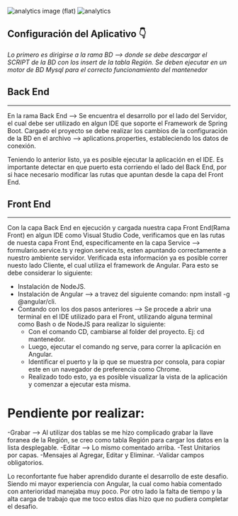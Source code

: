 
![analytics image (flat)](https://raw.githubusercontent.com/vitr/google-analytics-beacon/master/static/badge-flat.gif)
![analytics](https://www.google-analytics.com/collect?v=1&cid=555&t=pageview&ec=repo&ea=open&dp=/Plantilla-de-repositorio/readme&dt=&tid=UA-4677001-16)

## Configuración del Aplicativo 👇


*Lo primero es dirigirse a la rama BD --> donde se debe descargar el SCRIPT de la BD con los insert de la tabla Región. Se deben ejecutar en un motor de BD Mysql para el correcto funcionamiento del mantenedor*


## Back End
---
En la rama Back End --> Se encuentra el desarrollo por el lado del Servidor, el cual debe ser utilizado en algun IDE que soporte el Framework de Spring Boot. Cargado el proyecto se debe realizar los cambios de la configuración de la BD en el archivo --> aplications.properties, estableciendo los datos de conexión.

Teniendo lo anterior listo, ya es posible ejecutar la aplicación en el IDE. Es importante detectar en que puerto esta corriendo el lado del Back End, por si hace necesario modificar las rutas que apuntan desde la capa del Front End.


## Front End
---
Con la capa Back End en ejecución y cargada nuestra capa Front End(Rama Front) en algun IDE como Visual Studio Code, verificamos que en las rutas de nuesta capa Front End, especificamente en la capa Service --> formulario.service.ts y region.service.ts, esten apuntando correctamente a nuestro ambiente servidor. Verificada esta información ya es posible correr nuesto lado Cliente, el cual utiliza el framework de Angular. Para esto se debe considerar lo siguiente:


- Instalación de NodeJS.
- Instalación de Angular --> a travez del siguiente comando: npm install -g @angular/cli.
- Contando con los dos pasos anteriores --> Se procede a abrir una terminal en el IDE utilizado para el Front, utilizando alguna terminal como Bash o de NodeJS para realizar lo siguiente:
     - Con el comando CD, cambiarse al folder del proyecto. Ej: cd mantenedor.
     - Luego, ejecutar el comando ng serve, para correr la aplicación en Angular.
     - Identificar el puerto y la ip que se muestra por consola, para copiar este en un navegador de preferencia como Chrome.
     - Realizado todo esto, ya es posible visualizar la vista de la aplicación y comenzar a ejecutar esta misma.


# Pendiente por realizar:
-Grabar --> Al utilizar dos tablas se me hizo complicado grabar la llave foranea de la Región, se creo como tabla Región para cargar los datos en la lista desplegable.
-Editar --> Lo mismo comentado arriba.
-Test Unitarios por capas.
-Mensajes al Agregar, Editar y Eliminar.
-Validar campos obligatorios.

Lo reconfortante fue haber aprendido durante el desarrollo de este desafio. Siendo mi mayor experiencia con Angular, la cual como habia comentado con anterioridad manejaba muy poco. Por otro lado la falta de tiempo y la alta carga de trabajo que me toco estos días hizo que no pudiera completar el desafio. 
